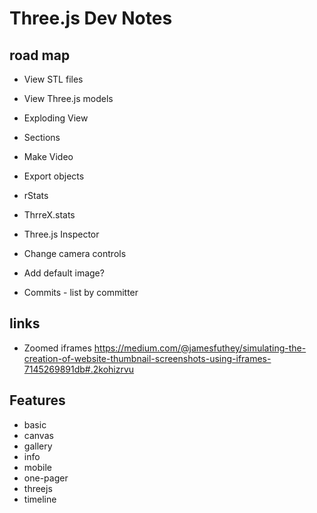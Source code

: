 ﻿Three.js Dev Notes
===



## road map


* View STL files
* View Three.js models

* Exploding View
* Sections

* Make Video
* Export objects

* rStats
* ThrreX.stats
* Three.js Inspector

* Change camera controls
* Add default image?

* Commits - list by committer

## links

* Zoomed iframes https://medium.com/@jamesfuthey/simulating-the-creation-of-website-thumbnail-screenshots-using-iframes-7145269891db#.2kohizrvu


## Features

* basic
* canvas
* gallery
* info
* mobile
* one-pager
* threejs
* timeline
